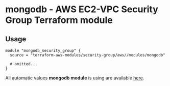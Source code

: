 # mongodb - AWS EC2-VPC Security Group Terraform module

## Usage

```hcl
module "mongodb_security_group" {
  source = "terraform-aws-modules/security-group/aws//modules/mongodb"

  # omitted...
}
```

All automatic values **mongodb module** is using are available [here](https://github.com/terraform-aws-modules/terraform-aws-security-group/blob/master/modules/mongodb/auto_values.tf).

<!-- BEGINNING OF PRE-COMMIT-TERRAFORM DOCS HOOK -->
<!-- END OF PRE-COMMIT-TERRAFORM DOCS HOOK -->
